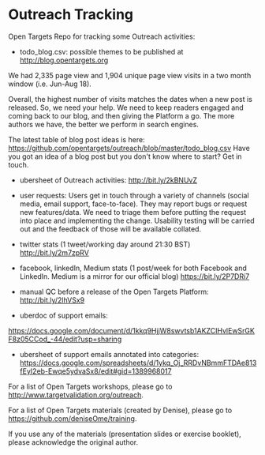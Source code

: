 # Outreach Tracking

Open Targets Repo for tracking some Outreach activities:

- todo_blog.csv: possible themes to be published at http://blog.opentargets.org

We had 2,335 page view and 1,904 unique page view visits in a two month window (i.e. Jun-Aug 18).

Overall, the highest number of visits matches the dates when a new post is released.
So, we need your help. 
We need to keep readers engaged and coming back to our blog, and then giving the Platform a go.
The more authors we have, the better we perform in search engines.

The latest table of blog post ideas is here: https://github.com/opentargets/outreach/blob/master/todo_blog.csv
Have you got an idea of a blog post but you don't know where to start? Get in touch.

- ubersheet of Outreach activities:
http://bit.ly/2kBNUvZ

- user requests:
Users get in touch through a variety of channels (social media, email support, face-to-face). They may report bugs or request new features/data. We need to triage them before putting the request into place and implementing the change. Usability testing will be carried out and the feedback of those will be available collated.

- twitter stats (1 tweet/working day around 21:30 BST)
http://bit.ly/2m7zpRV

- facebook, linkedIn, Medium stats (1 post/week for both Facebook and LinkedIn. Medium is a mirror for our official blog) 
https://bit.ly/2P7DRi7

- manual QC before a release of the Open Targets Platform:
http://bit.ly/2lhVSx9

- uberdoc of support emails:

https://docs.google.com/document/d/1kkq9HjjW8swvtsb1AKZCIHvlEwSrGKF8z05CCod_-44/edit?usp=sharing

- ubersheet of support emails annotated into categories:
https://docs.google.com/spreadsheets/d/1ykq_Oj_RRDvNBmmFTDAe813fEyI2eb-Ewqe5ydvaSx8/edit#gid=1389968017 

For a list of Open Targets workshops, please go to http://www.targetvalidation.org/outreach.

For a list of Open Targets materials (created by Denise), please go to https://github.com/deniseOme/training.

If you use any of the materials (presentation slides or exercise booklet), please acknowledge the original author.
